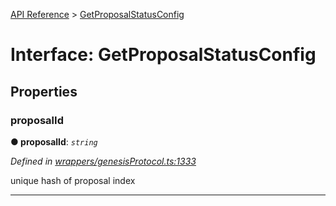[API Reference](../README.md) > [GetProposalStatusConfig](../interfaces/GetProposalStatusConfig.md)



# Interface: GetProposalStatusConfig


## Properties
<a id="proposalId"></a>

###  proposalId

**●  proposalId**:  *`string`* 

*Defined in [wrappers/genesisProtocol.ts:1333](https://github.com/daostack/arc.js/blob/42de6847/lib/wrappers/genesisProtocol.ts#L1333)*



unique hash of proposal index




___


